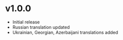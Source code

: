 # v1.0.0
* Initial release
* Russian translation updated
* Ukrainian, Georgian, Azerbaijani translations added

